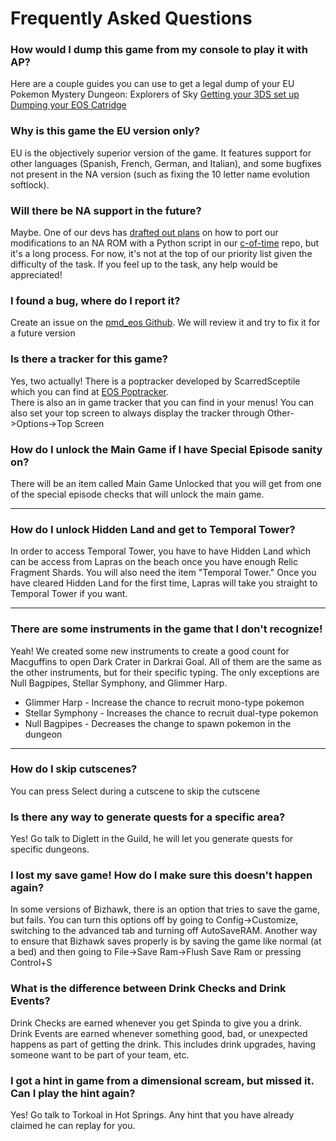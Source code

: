 # Frequently Asked Questions
  

### How would I dump this game from my console to play it with AP?

Here are a couple guides you can use to get a legal dump of your EU Pokemon Mystery Dungeon: Explorers of Sky
[Getting your 3DS set up](https://3ds.hacks.guide/)  
[Dumping your EOS Catridge](https://wiki.hacks.guide/wiki/3DS:Dump_titles_and_game_cartridges)

  
### Why is this game the EU version only?

EU is the objectively superior version of the game. It features support for other languages 
(Spanish, French, German, and Italian), and some bugfixes not present in the NA version (such as fixing the 10 letter 
name evolution softlock).

  
### Will there be NA support in the future?

Maybe. One of our devs has [drafted out plans](https://discord.com/channels/731205301247803413/1175911373822242946/1343011021895241810)
 on how to port our modifications to an NA ROM with a Python script in our [c-of-time](https://github.com/Chesyon/eos-archipelago-patches) repo,
but it's a long process. 
For now, it's not at the top of our priority list given the difficulty of the task. 
If you feel up to the task, any help would be appreciated!

  
### I found a bug, where do I report it?

Create an issue on the [pmd_eos Github](https://github.com/CrypticMonkey33/ArchipelagoExplorersOfSky/issues).
We will review it and try to fix it for a future version

  
### Is there a tracker for this game?

Yes, two actually! There is a poptracker developed by ScarredSceptile which you can find at 
[EOS Poptracker](https://github.com/ScarredSceptile/pmd_eos-AP-poptracker/releases/tag/v0.2.0-rc1).  
There is also an in game tracker that you can find in your menus! You can also set your top screen to always display the 
tracker through Other->Options->Top Screen


### How do I unlock the Main Game if I have Special Episode sanity on?

There will be an item called Main Game Unlocked that you will get from one of the special episode checks that will unlock the main game.

***

### How do I unlock Hidden Land and get to Temporal Tower?

In order to access Temporal Tower, you have to have Hidden Land which can be access from Lapras on the beach once you have enough 
Relic Fragment Shards. You will also need the item "Temporal Tower." Once you have cleared Hidden Land for the first time, Lapras will 
take you straight to Temporal Tower if you want.  

---

### There are some instruments in the game that I don't recognize!

Yeah! We created some new instruments to create a good count for Macguffins to open Dark Crater in Darkrai Goal. All of them 
are the same as the other instruments, but for their specific typing. The only exceptions are Null Bagpipes, Stellar Symphony, 
and Glimmer Harp.  
* Glimmer Harp - Increase the chance to recruit mono-type pokemon
* Stellar Symphony - Increases the chance to recruit dual-type pokemon
* Null Bagpipes - Decreases the change to spawn pokemon in the dungeon


___

### How do I skip cutscenes?

You can press Select during a cutscene to skip the cutscene

  
### Is there any way to generate quests for a specific area?

Yes! Go talk to Diglett in the Guild, he will let you generate quests for specific dungeons.

  
### I lost my save game! How do I make sure this doesn't happen again?

In some versions of Bizhawk, there is an option that tries to save the game, but fails. You can turn this options off by
going to Config->Customize, switching to the advanced tab and turning off AutoSaveRAM. Another way to ensure that Bizhawk 
saves properly is by saving the game like normal (at a bed) and then going to File->Save Ram->Flush Save Ram or pressing 
Control+S

  
### What is the difference between Drink Checks and Drink Events?

Drink Checks are earned whenever you get Spinda to give you a drink.  
Drink Events are earned whenever something good, bad, or unexpected happens as part of getting the drink. This includes 
drink upgrades, having someone want to be part of your team, etc.

  
### I got a hint in game from a dimensional scream, but missed it. Can I play the hint again?

Yes! Go talk to Torkoal in Hot Springs. Any hint that you have already claimed he can replay for you.


